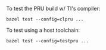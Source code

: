 To test the PRU build w/ TI's compiler:

```
bazel test --config=clpru ...
```

To test using a host toolchain:

```
bazel test --config=testpru ...
```
